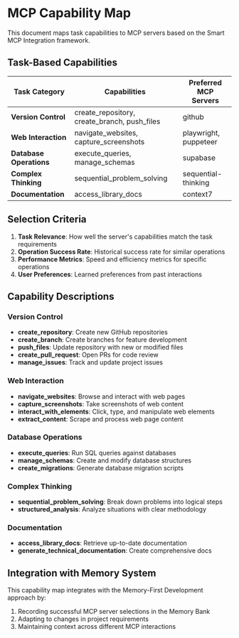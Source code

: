 # MCP Capability Map

This document maps task capabilities to MCP servers based on the Smart MCP Integration framework.

## Task-Based Capabilities

| Task Category | Capabilities | Preferred MCP Servers |
|--------------|-------------|----------------------|
| **Version Control** | create_repository, create_branch, push_files | github |
| **Web Interaction** | navigate_websites, capture_screenshots | playwright, puppeteer |
| **Database Operations** | execute_queries, manage_schemas | supabase |
| **Complex Thinking** | sequential_problem_solving | sequential-thinking |
| **Documentation** | access_library_docs | context7 |

## Selection Criteria

1. **Task Relevance**: How well the server's capabilities match the task requirements
2. **Operation Success Rate**: Historical success rate for similar operations
3. **Performance Metrics**: Speed and efficiency metrics for specific operations
4. **User Preferences**: Learned preferences from past interactions

## Capability Descriptions

### Version Control
- **create_repository**: Create new GitHub repositories
- **create_branch**: Create branches for feature development
- **push_files**: Update repository with new or modified files
- **create_pull_request**: Open PRs for code review
- **manage_issues**: Track and update project issues

### Web Interaction
- **navigate_websites**: Browse and interact with web pages
- **capture_screenshots**: Take screenshots of web content
- **interact_with_elements**: Click, type, and manipulate web elements
- **extract_content**: Scrape and process web page content

### Database Operations
- **execute_queries**: Run SQL queries against databases
- **manage_schemas**: Create and modify database structures
- **create_migrations**: Generate database migration scripts

### Complex Thinking
- **sequential_problem_solving**: Break down problems into logical steps
- **structured_analysis**: Analyze situations with clear methodology

### Documentation
- **access_library_docs**: Retrieve up-to-date documentation
- **generate_technical_documentation**: Create comprehensive docs

## Integration with Memory System

This capability map integrates with the Memory-First Development approach by:

1. Recording successful MCP server selections in the Memory Bank
2. Adapting to changes in project requirements
3. Maintaining context across different MCP interactions